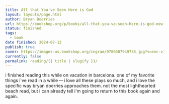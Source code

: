```yaml
---
title: All that You've Seen Here is God
layout: layouts/page.html
author: Bryan Doerries
url: https://bookshop.org/p/books/all-that-you-ve-seen-here-is-god-new-versions-of-four-greek-tragedies-sophocles-ajax-philoctetes-women-of-trachis-aeschylus-prometheus-bound-sophocles/9802252?ean=9780307949738
status: finished
tags:
  - book
date finished: 2024-07-12
publish: true
cover: https://images-us.bookshop.org/ingram/9780307949738.jpg?v=enc-v1
currently: false
permalink: reading/{{ title | slugify }}/
---
```

i finished reading this while on vacation in barcelona. one of my favorite things i've read in a while — i love all these plays so much, and i love the specific way bryan doerries approaches them. not the most lighthearted beach read, but i can already tell i'm going to return to this book again and again.